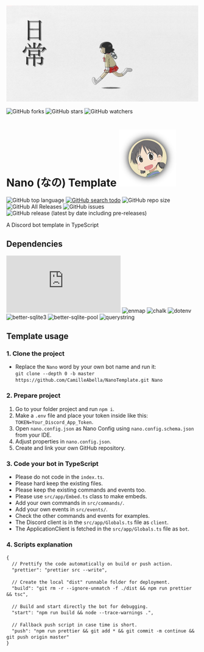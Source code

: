 ![nano banner](img/banner.jpg)

![GitHub forks](https://img.shields.io/github/forks/CamilleAbella/NanoTemplate?color=black&logo=github&style=for-the-badge) ![GitHub stars](https://img.shields.io/github/stars/CamilleAbella/NanoTemplate?color=black&logo=github&style=for-the-badge) ![GitHub watchers](https://img.shields.io/github/watchers/CamilleAbella/NanoTemplate?color=black&logo=github&style=for-the-badge)

# Nano (なの) Template ![](img/logo.png)

![GitHub top language](https://img.shields.io/github/languages/top/CamilleAbella/NanoTemplate?color=%23BDB76B&style=plastic)
[![GitHub search todo](https://img.shields.io/github/search/CamilleAbella/NanoTemplate/todo?color=%23BDB76B&label=todo%20count&style=plastic)](https://github.com/CamilleAbella/NanoTemplate/search?l=TypeScript&q=todo)
![GitHub repo size](https://img.shields.io/github/repo-size/CamilleAbella/NanoTemplate?color=%23BDB76B&label=size&style=plastic)
![GitHub All Releases](https://img.shields.io/github/downloads/CamilleAbella/NanoTemplate/total?color=%23BDB76B&style=plastic)
![GitHub issues](https://img.shields.io/github/issues/CamilleAbella/NanoTemplate?color=%23BDB76B&style=plastic)
![GitHub release (latest by date including pre-releases)](https://img.shields.io/github/v/release/CamilleAbella/NanoTemplate?color=%23BDB76B&include_prereleases&style=plastic)

A Discord bot template in TypeScript

## Dependencies

![discord.js](https://img.shields.io/github/package-json/dependency-version/CamilleAbella/NanoTemplate/discord.js?color=orange&style=plastic)
![enmap](https://img.shields.io/github/package-json/dependency-version/CamilleAbella/NanoTemplate/enmap?color=orange&style=plastic)
![chalk](https://img.shields.io/github/package-json/dependency-version/CamilleAbella/NanoTemplate/chalk?color=orange&style=plastic)
![dotenv](https://img.shields.io/github/package-json/dependency-version/CamilleAbella/NanoTemplate/dotenv?color=orange&style=plastic)
![better-sqlite3](https://img.shields.io/github/package-json/dependency-version/CamilleAbella/NanoTemplate/better-sqlite3?color=orange&style=plastic)
![better-sqlite-pool](https://img.shields.io/github/package-json/dependency-version/CamilleAbella/NanoTemplate/better-sqlite-pool?color=orange&style=plastic)
![querystring](https://img.shields.io/github/package-json/dependency-version/CamilleAbella/NanoTemplate/querystring?color=orange&style=plastic)

## Template usage

### 1. Clone the project

- Replace the `Nano` word by your own bot name and run it:  
``git clone --depth 0 -b master https://github.com/CamilleAbella/NanoTemplate.git Nano``

### 2. Prepare project

1. Go to your folder project and run `npm i`.
2. Make a `.env` file and place your token inside like this: `TOKEN=Your_Discord_App_Token`.
3. Open `nano.config.json` as Nano Config using `nano.config.schema.json` from your IDE.
4. Adjust properties in `nano.config.json`.
5. Create and link your own GitHub repository.

### 3. Code your bot in TypeScript

- Please do not code in the `index.ts`.
- Please hard keep the existing files. 
- Please keep the existing commands and events too.
- Please use `src/app/Embed.ts` class to make embeds.
- Add your own commands in `src/commands/`.
- Add your own events in `src/events/`.
- Check the other commands and events for examples.
- The Discord client is in the `src/app/Globals.ts` file as `client`.
- The ApplicationClient is fetched in the `src/app/Globals.ts` file as `bot`.

### 4. Scripts explanation

```json5
{
  // Prettify the code automatically on build or push action.
  "prettier": "prettier src --write",
  
  // Create the local "dist" runnable folder for deployment.
  "build": "git rm -r --ignore-unmatch -f ./dist && npm run prettier && tsc",

  // Build and start directly the bot for debugging.
  "start": "npm run build && node --trace-warnings .",

  // Fallback push script in case time is short.
  "push": "npm run prettier && git add * && git commit -m continue && git push origin master"
}
```